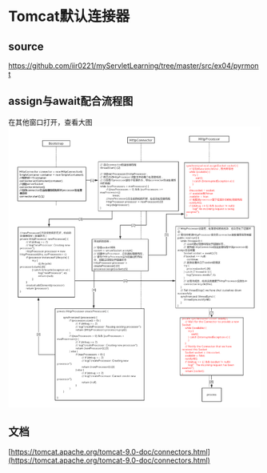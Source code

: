 # Tomcat默认连接器
## source
https://github.com/iir0221/myServletLearning/tree/master/src/ex04/pyrmont
## assign与await配合流程图

在其他窗口打开，查看大图
![](image/connector.png)

## 文档

[https://tomcat.apache.org/tomcat-9.0-doc/connectors.html](https://tomcat.apache.org/tomcat-9.0-doc/connectors.html)

